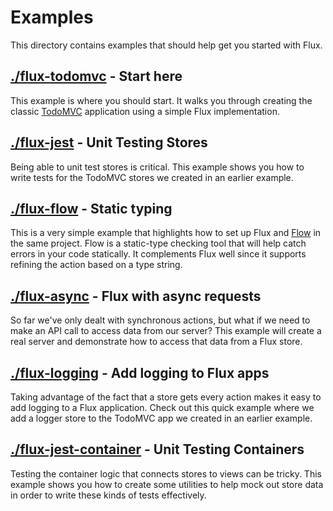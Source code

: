 # Examples

This directory contains examples that should help get you started with Flux.

## [./flux-todomvc](./flux-todomvc) - Start here

This example is where you should start. It walks you through creating the
classic [TodoMVC](http://todomvc.com/) application using a simple Flux
implementation.

## [./flux-jest](./flux-jest) - Unit Testing Stores

Being able to unit test stores is critical. This example shows you how to write
tests for the TodoMVC stores we created in an earlier example.

## [./flux-flow](./flux-flow) - Static typing

This is a very simple example that highlights how to set up Flux and
[Flow](https://flowtype.org/) in the same project. Flow is a static-type
checking tool that will help catch errors in your code statically. It
complements Flux well since it supports refining the action based on a
type string.

## [./flux-async](./flux-async) - Flux with async requests

So far we've only dealt with synchronous actions, but what if we need to make
an API call to access data from our server? This example will create a real
server and demonstrate how to access that data from a Flux store.

## [./flux-logging](./flux-logging) - Add logging to Flux apps

Taking advantage of the fact that a store gets every action makes it easy to
add logging to a Flux application. Check out this quick example where we add
a logger store to the TodoMVC app we created in an earlier example.

## [./flux-jest-container](./flux-jest-container) - Unit Testing Containers

Testing the container logic that connects stores to views can be tricky. This
example shows you how to create some utilities to help mock out store data in
order to write these kinds of tests effectively.
